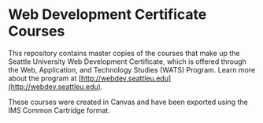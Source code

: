 # Web Development Certificate Courses
This repository contains master copies of the courses that make up the Seattle University Web Development Certificate, which is offered through the Web, Application, and Technology Studies (WATS) Program. Learn more about the program at [http://webdev.seattleu.edu](http://webdev.seattleu.edu).

These courses were created in Canvas and have been exported using the IMS Common Cartridge format. 
